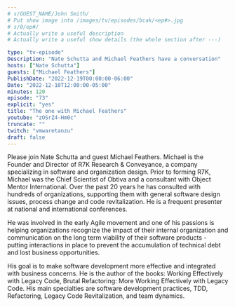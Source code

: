 ```yaml
---
# s/GUEST_NAME/John Smith/
# Put show image into /images/tv/episodes/bcak/<ep#>.jpg
# s/0/ep#/
# Actually write a useful description
# Actually write a useful show details (the whole section after ---)

type: "tv-episode"
Description: "Nate Schutta and Michael Feathers have a conversation"
hosts: ["Nate Schutta"]
guests: ["Michael Feathers"]
PublishDate: "2022-12-19T00:00:00-06:00"
Date: "2022-12-10T12:00:00-05:00"
minutes: 120
episode: "73"
explicit: "yes"
title: "The one with Michael Feathers"
youtube: "zOSrZ4-Hm0c"
truncate: ""
twitch: "vmwaretanzu"
draft: false
---
```


Please join Nate Schutta and guest Michael Feathers. Michael is the Founder and Director of R7K Research & Conveyance, a company specializing in software and organization design. Prior to forming R7K, Michael was the Chief Scientist of Obtiva and a consultant with Object Mentor International. Over the past 20 years he has consulted with hundreds of organizations, supporting them with general software design issues, process change and code revitalization. He is a frequent presenter at national and international conferences.

He was involved in the early Agile movement and one of his passions is helping organizations recognize the impact of their internal organization and communication on the long term viability of their software products - putting interactions in place to prevent the accumulation of technical debt and lost business opportunities.

His goal is to make software development more effective and integrated with business concerns. He is the author of the books: Working Effectively with Legacy Code, Brutal Refactoring: More Working Effectively with Legacy Code. His main specialties are software development practices, TDD, Refactoring, Legacy Code Revitalization, and team dynamics.
